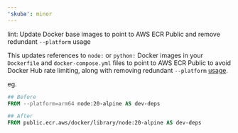 ```yaml
---
'skuba': minor
---
```


lint: Update Docker base images to point to AWS ECR Public and remove redundant `--platform` usage

This updates references to `node:` or `python:` Docker images in your `Dockerfile` and `docker-compose.yml` files to point to AWS ECR Public to avoid Docker Hub rate limiting, along with removing redundant `--platform` [usage](https://docs.docker.com/reference/build-checks/from-platform-flag-const-disallowed/).

eg.

```Dockerfile
## Before
FROM --platform=arm64 node:20-alpine AS dev-deps

## After
FROM public.ecr.aws/docker/library/node:20-alpine AS dev-deps
```
